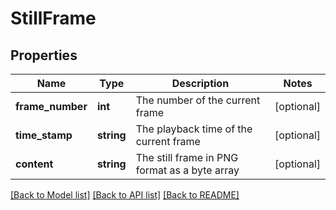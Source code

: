 # StillFrame

## Properties
Name | Type | Description | Notes
------------ | ------------- | ------------- | -------------
**frame_number** | **int** | The number of the current frame | [optional] 
**time_stamp** | **string** | The playback time of the current frame | [optional] 
**content** | **string** | The still frame in PNG format as a byte array | [optional] 

[[Back to Model list]](../README.md#documentation-for-models) [[Back to API list]](../README.md#documentation-for-api-endpoints) [[Back to README]](../README.md)



